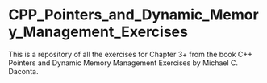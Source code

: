CPP_Pointers_and_Dynamic_Memory_Management_Exercises
====================================================

This is a repository of all the exercises for Chapter 3+ from the book C++ Pointers and Dynamic Memory Management Exercises by Michael C. Daconta.
